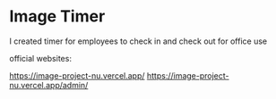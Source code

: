 # Image Timer

I created timer for employees to check in and check out for office use

official websites:

https://image-project-nu.vercel.app/
https://image-project-nu.vercel.app/admin/


